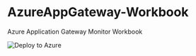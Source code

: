 # AzureAppGateway-Workbook
Azure Application Gateway Monitor Workbook

![Deploy to Azure](https://aka.ms/deploytoazurebutton)
